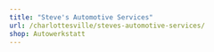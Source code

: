 ```yaml
---
title: "Steve's Automotive Services"
url: /charlottesville/steves-automotive-services/
shop: Autowerkstatt
---
```

